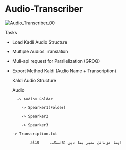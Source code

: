 # Audio-Transcriber

![Audio_Transcriber_00](https://github.com/user-attachments/assets/b7eed9ad-1c2b-4e38-a8fe-0490c19e58ed)


  Tasks
  - Load Kadli Audio Structure
  - Multiple Audios Translation
  - Muli-api request for Parallelization (GROQ)
  - Export Method Kaldi (Audio Name + Transcription)

    Kaldi Audio Structure
    
    Audio
    
    	  -> Audios Folder
    
      		-> Spearker1(Folder)
    
      		-> Spearker2
    
      		-> Spearker3
    
        -> Transcription.txt
    
        		ali0	 اپنا موبائل نمبر بتا دیں کائنڈلی

